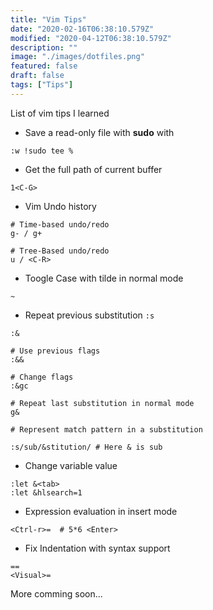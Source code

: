 ```yaml
---
title: "Vim Tips"
date: "2020-02-16T06:38:10.579Z"
modified: "2020-04-12T06:38:10.579Z"
description: ""
image: "./images/dotfiles.png"
featured: false
draft: false
tags: ["Tips"]
---
```


List of vim tips I learned

- Save a read-only file with **sudo** with

```shell
:w !sudo tee %
```

- Get the full path of current buffer

```shell
1<C-G>
```

- Vim Undo history

```shell
# Time-based undo/redo
g- / g+

# Tree-Based undo/redo
u / <C-R>
```


- Toogle Case with tilde in normal mode

```shell
~
```

- Repeat previous substitution `:s`

```shell
:&

# Use previous flags
:&&

# Change flags
:&gc

# Repeat last substitution in normal mode
g&

# Represent match pattern in a substitution

:s/sub/&stitution/ # Here & is sub
```

- Change variable value

```shell
:let &<tab>
:let &hlsearch=1
```

- Expression evaluation in insert mode

```shell
<Ctrl-r>=  # 5*6 <Enter>
```

- Fix Indentation with syntax support

```shell
==
<Visual>=
```

More comming soon...
